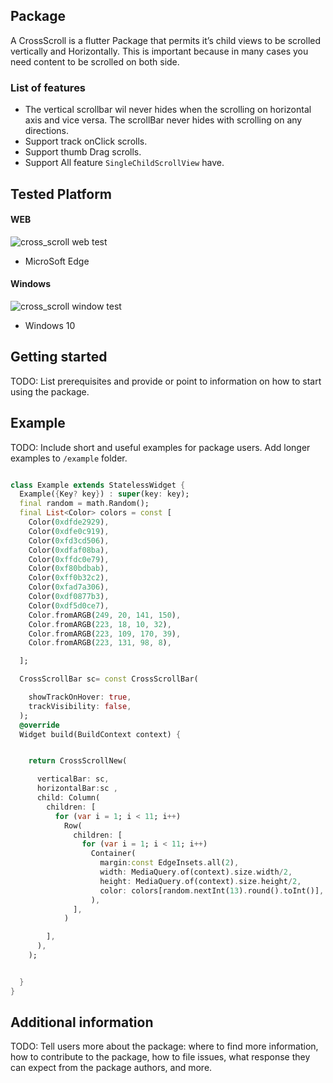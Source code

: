 

##  Package
A CrossScroll is a flutter Package that permits it’s child views to be scrolled vertically and Horizontally. This is important because in many cases you need content to be scrolled on both side. 


### List of features
- The vertical scrollbar wil never  hides when the scrolling on horizontal axis and vice versa. The scrollBar never hides with scrolling on any directions.
- Support track onClick scrolls.
- Support thumb Drag scrolls.
- Support All feature `SingleChildScrollView` have.
## Tested Platform
#### WEB

![cross_scroll web test](https://user-images.githubusercontent.com/73336909/149651423-d1dc936f-cfc0-4581-bb79-19e1fc4ec533.gif)
- MicroSoft Edge




#### Windows

![cross_scroll window test](https://user-images.githubusercontent.com/73336909/149651492-2ce542a7-7343-4651-81b1-d3eccf3f9bda.gif)
- Windows 10


## Getting started

TODO: List prerequisites and provide or point to information on how to
start using the package.

## Example

TODO: Include short and useful examples for package users. Add longer examples
to `/example` folder. 

```dart

class Example extends StatelessWidget {
  Example({Key? key}) : super(key: key);
  final random = math.Random();
  final List<Color> colors = const [
    Color(0xdfde2929),
    Color(0xdfe0c919),
    Color(0xfd3cd506),
    Color(0xdfaf08ba),
    Color(0xffdc0e79),
    Color(0xf80bdbab),
    Color(0xff0b32c2),
    Color(0xfad7a306),
    Color(0xdf0877b3),
    Color(0xdf5d0ce7),
    Color.fromARGB(249, 20, 141, 150),
    Color.fromARGB(223, 18, 10, 32),
    Color.fromARGB(223, 109, 170, 39),
    Color.fromARGB(223, 131, 98, 8),

  ];

  CrossScrollBar sc= const CrossScrollBar(

    showTrackOnHover: true,
    trackVisibility: false,
  );
  @override
  Widget build(BuildContext context) {


    return CrossScrollNew(

      verticalBar: sc,
      horizontalBar:sc ,
      child: Column(
        children: [
          for (var i = 1; i < 11; i++)
            Row(
              children: [
                for (var i = 1; i < 11; i++)
                  Container(
                    margin:const EdgeInsets.all(2),
                    width: MediaQuery.of(context).size.width/2,
                    height: MediaQuery.of(context).size.height/2,
                    color: colors[random.nextInt(13).round().toInt()],
                  ),
              ],
            )

        ],
      ),
    );


  }
}
```

## Additional information

TODO: Tell users more about the package: where to find more information, how to 
contribute to the package, how to file issues, what response they can expect 
from the package authors, and more.
